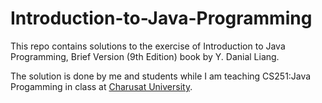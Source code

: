 # Introduction-to-Java-Programming


This repo contains solutions to the exercise of Introduction to Java Programming, Brief Version (9th Edition) book by Y. Danial Liang.

The solution is done by me and students while I am teaching CS251:Java Progamming in class at [Charusat University](http://charusat.ac.in/).


